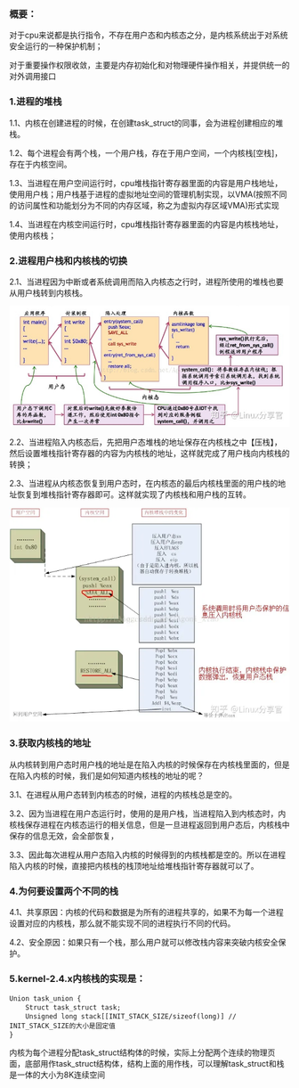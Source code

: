 ### 概要：

对于cpu来说都是执行指令，不存在用户态和内核态之分，是内核系统出于对系统安全运行的一种保护机制；

对于重要操作权限收敛，主要是内存初始化和对物理硬件操作相关，并提供统一的对外调用接口

### 1.进程的堆栈

1.1、内核在创建进程的时候，在创建task_struct的同事，会为进程创建相应的堆栈。

1.2、每个进程会有两个栈，一个用户栈，存在于用户空间，一个内核栈[空栈]，存在于内核空间。

1.3、当进程在用户空间运行时，cpu堆栈指针寄存器里面的内容是用户栈地址，使用用户栈；用户栈基于进程的虚拟地址空间的管理机制实现，以VMA(按照不同的访问属性和功能划分为不同的内存区域，称之为虚拟内存区域VMA)形式实现

1.4、当进程在内核空间运行时，cpu堆栈指针寄存器里面的内容是内核栈地址，使用内核栈；

### 2.进程用户栈和内核栈的切换

2.1、当进程因为中断或者系统调用而陷入内核态之行时，进程所使用的堆栈也要从用户栈转到内核栈。

![image](resources/%E7%94%A8%E6%88%B7%E6%80%81%E5%88%87%E6%8D%A2%E5%86%85%E6%A0%B8%E6%80%81%E6%B5%81%E7%A8%8B.jpeg)

2.2、当进程陷入内核态后，先把用户态堆栈的地址保存在内核栈之中【压栈】，然后设置堆栈指针寄存器的内容为内核栈的地址，这样就完成了用户栈向内核栈的转换；

2.3、当进程从内核态恢复到用户态时，在内核态的最后内核栈里面的用户栈的地址恢复到堆栈指针寄存器即可。这样就实现了内核栈和用户栈的互转。

![image](resources/%E7%94%A8%E6%88%B7%E6%80%81%E8%BD%AC%E5%86%85%E6%A0%B8%E6%80%81%E7%8E%B0%E5%9C%BA%E4%BF%9D%E6%8A%A4%E6%81%A2%E5%A4%8D.jpeg)

### 3.获取内核栈的地址

从内核转到用户态时用户栈的地址是在陷入内核的时候保存在内核栈里面的，但是在陷入内核的时候，我们是如何知道内核栈的地址的呢？

3.1、在进程从用户态转到内核态的时候，进程的内核栈总是空的。

3.2、因为当进程在用户态运行时，使用的是用户栈，当进程陷入到内核态时，内核栈保存进程在内核态运行的相关信息，但是一旦进程返回到用户态后，内核栈中保存的信息无效，会全部恢复，

3.3、因此每次进程从用户态陷入内核的时候得到的内核栈都是空的。所以在进程陷入内核的时候，直接把内核栈的栈顶地址给堆栈指针寄存器就可以了。

### 4.为何要设置两个不同的栈

4.1、共享原因：内核的代码和数据是为所有的进程共享的，如果不为每一个进程设置对应的内核栈，那么就不能实现不同的进程执行不同的代码。

4.2、安全原因：如果只有一个栈，那么用户就可以修改栈内容来突破内核安全保护。

### 5.kernel-2.4.x内核栈的实现是：
```
Union task_union {
    Struct task_struct task;
    Unsigned long stack[[INIT_STACK_SIZE/sizeof(long)] // INIT_STACK_SIZE的大小是固定值
}
```

内核为每个进程分配task_struct结构体的时候，实际上分配两个连续的物理页面，底部用作task_struct结构体，结构上面的用作栈，可以理解task_struct和栈是一体的大小为8K连续空间
